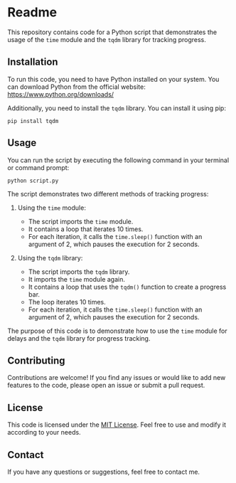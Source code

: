 # Readme

This repository contains code for a Python script that demonstrates the usage of the `time` module and the `tqdm` library for tracking progress.

## Installation

To run this code, you need to have Python installed on your system. You can download Python from the official website: https://www.python.org/downloads/

Additionally, you need to install the `tqdm` library. You can install it using pip:

```
pip install tqdm
```

## Usage

You can run the script by executing the following command in your terminal or command prompt:

```
python script.py
```

The script demonstrates two different methods of tracking progress:

1. Using the `time` module:
   - The script imports the `time` module.
   - It contains a loop that iterates 10 times.
   - For each iteration, it calls the `time.sleep()` function with an argument of 2, which pauses the execution for 2 seconds.

2. Using the `tqdm` library:
   - The script imports the `tqdm` library.
   - It imports the `time` module again.
   - It contains a loop that uses the `tqdm()` function to create a progress bar.
   - The loop iterates 10 times.
   - For each iteration, it calls the `time.sleep()` function with an argument of 2, which pauses the execution for 2 seconds.

The purpose of this code is to demonstrate how to use the `time` module for delays and the `tqdm` library for progress tracking.

## Contributing

Contributions are welcome! If you find any issues or would like to add new features to the code, please open an issue or submit a pull request.

## License

This code is licensed under the [MIT License](LICENSE). Feel free to use and modify it according to your needs.

## Contact

If you have any questions or suggestions, feel free to contact me.
